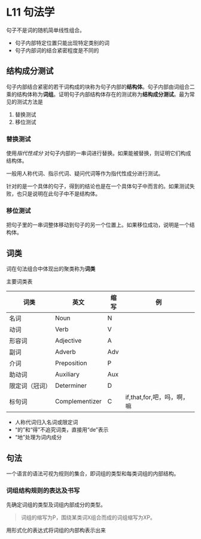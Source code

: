 # L11 句法学

句子不是词的随机简单线性组合。

- 句子内部特定位置只能出现特定类别的词
- 句子内部词的结合紧密程度是不同的

## 结构成分测试

句子内部结合紧密的若干词构成的块称为句子内部的**结构体**。句子内部由词组合二乘的结构体称为**词组**。证明句子内部结构体存在的测试称为**结构成分测试**。最为常见的测试方法是

1. 替换测试
2. 移位测试

### 替换测试

使用*指代性成分* 对句子内部的一串词进行替换。如果能被替换，则证明它们构成结构体。

一般用人称代词、指示代词、疑问代词等作为指代性成分进行测试。

针对的是一个具体的句子，得到的结论也是在一个具体句子中而言的。如果测试失败，也只是说明在此句子中不是结构体。

### 移位测试

把句子里的一串词整体移动到句子的另一个位置上。如果移位成功，说明是一个结构体。

## 词类

词在句法组合中体现出的聚类称为**词类**

主要词类表

|           词类           |           英文            | 缩写 |                     例                     |
| ---------------------- | ----------------------- | ------ | ----------------------------------- |
| 名词                     | Noun                     | N     |                                              |
| 动词                     | Verb                      | V       |                                              |
| 形容词                 | Adjective              | A      |                                              |
| 副词                     | Adverb                  | Adv  |                                              |
| 介词                     | Preposition          | P       |                                              |
| 助动词                 | Auxiliary               | Aux  |                                              |
| 限定词（冠词） | Determiner          | D     |                                              |
| 标句词                 | Complementizer | C     | if,that,for,吧，吗，啊，嘛 |

- 人称代词归入名词或限定词
- “的”和“得”不追究词类，直接用“de”表示
- “地”处理为词内成分

## 句法

一个语言的语法可视为规则的集合，即词组的类型和每类词组的内部结构。

### 词组结构规则的表达及书写

先确定词组的类型及词组内部成分的类型。

> 词组的缩写为P，围绕某类词X组合而成的词组缩写为XP。

用形式化的表达式将词组的内部构表示出来